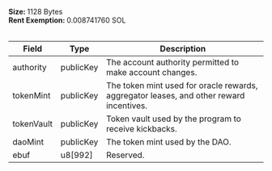 <b>Size: </b>1128 Bytes<br /><b>Rent Exemption: </b>0.008741760 SOL<br /><br />

| Field      | Type      | Description                                                                             |
| ---------- | --------- | --------------------------------------------------------------------------------------- |
| authority  | publicKey | The account authority permitted to make account changes.                                |
| tokenMint  | publicKey | The token mint used for oracle rewards, aggregator leases, and other reward incentives. |
| tokenVault | publicKey | Token vault used by the program to receive kickbacks.                                   |
| daoMint    | publicKey | The token mint used by the DAO.                                                         |
| ebuf       | u8[992]   | Reserved.                                                                               |
